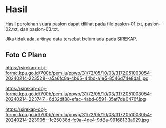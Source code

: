 # Hasil

Hasil perolehan suara paslon dapat dilihat pada file paslon-01.txt, paslon-02.txt, dan paslon-03.txt.

Jika tidak ada, artinya data tersebut belum ada pada SIREKAP.

## Foto C Plano

https://sirekap-obj-formc.kpu.go.id/700b/pemilu/ppwp/31/72/05/10/03/3172051003054-20240214-223528--a5a6fc8a-4b65-44bd-a1e5-8546d74e8da1.jpg

https://sirekap-obj-formc.kpu.go.id/700b/pemilu/ppwp/31/72/05/10/03/3172051003054-20240214-223747--6d32df88-efac-4abd-8591-35af7de0476f.jpg

https://sirekap-obj-formc.kpu.go.id/700b/pemilu/ppwp/31/72/05/10/03/3172051003054-20240214-223905--1c25038d-fc9a-4de4-9d8a-99168133a929.jpg
